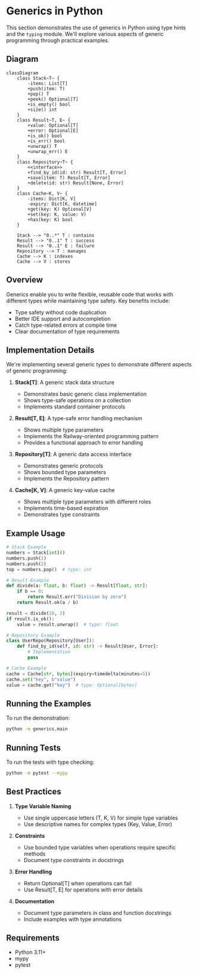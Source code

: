 # Generics in Python

This section demonstrates the use of generics in Python using type hints and the `typing` module. We'll explore various aspects of generic programming through practical examples.

## Diagram

```mermaid
classDiagram
    class Stack~T~ {
        -items: List[T]
        +push(item: T)
        +pop() T
        +peek() Optional[T]
        +is_empty() bool
        +size() int
    }
    class Result~T, E~ {
        +value: Optional[T]
        +error: Optional[E]
        +is_ok() bool
        +is_err() bool
        +unwrap() T
        +unwrap_err() E
    }
    class Repository~T~ {
        <<interface>>
        +find_by_id(id: str) Result[T, Error]
        +save(item: T) Result[T, Error]
        +delete(id: str) Result[None, Error]
    }
    class Cache~K, V~ {
        -items: Dict[K, V]
        -expiry: Dict[K, datetime]
        +get(key: K) Optional[V]
        +set(key: K, value: V)
        +has(key: K) bool
    }

    Stack --> "0..*" T : contains
    Result --> "0..1" T : success
    Result --> "0..1" E : failure
    Repository --> T : manages
    Cache --> K : indexes
    Cache --> V : stores
```

## Overview

Generics enable you to write flexible, reusable code that works with different types while maintaining type safety. Key benefits include:

- Type safety without code duplication
- Better IDE support and autocompletion
- Catch type-related errors at compile time
- Clear documentation of type requirements

## Implementation Details

We're implementing several generic types to demonstrate different aspects of generic programming:

1. **Stack[T]**: A generic stack data structure
   - Demonstrates basic generic class implementation
   - Shows type-safe operations on a collection
   - Implements standard container protocols

2. **Result[T, E]**: A type-safe error handling mechanism
   - Shows multiple type parameters
   - Implements the Railway-oriented programming pattern
   - Provides a functional approach to error handling

3. **Repository[T]**: A generic data access interface
   - Demonstrates generic protocols
   - Shows bounded type parameters
   - Implements the Repository pattern

4. **Cache[K, V]**: A generic key-value cache
   - Shows multiple type parameters with different roles
   - Implements time-based expiration
   - Demonstrates type constraints

## Example Usage

```python
# Stack Example
numbers = Stack[int]()
numbers.push(1)
numbers.push(2)
top = numbers.pop()  # type: int

# Result Example
def divide(a: float, b: float) -> Result[float, str]:
    if b == 0:
        return Result.err("Division by zero")
    return Result.ok(a / b)

result = divide(10, 2)
if result.is_ok():
    value = result.unwrap()  # type: float

# Repository Example
class UserRepo(Repository[User]):
    def find_by_id(self, id: str) -> Result[User, Error]:
        # Implementation
        pass

# Cache Example
cache = Cache[str, bytes](expiry=timedelta(minutes=5))
cache.set("key", b"value")
value = cache.get("key")  # type: Optional[bytes]
```

## Running the Examples

To run the demonstration:

```bash
python -m generics.main
```

## Running Tests

To run the tests with type checking:

```bash
python -m pytest --mypy
```

## Best Practices

1. **Type Variable Naming**
   - Use single uppercase letters (T, K, V) for simple type variables
   - Use descriptive names for complex types (Key, Value, Error)

2. **Constraints**
   - Use bounded type variables when operations require specific methods
   - Document type constraints in docstrings

3. **Error Handling**
   - Return Optional[T] when operations can fail
   - Use Result[T, E] for operations with error details

4. **Documentation**
   - Document type parameters in class and function docstrings
   - Include examples with type annotations

## Requirements

- Python 3.11+
- mypy
- pytest 